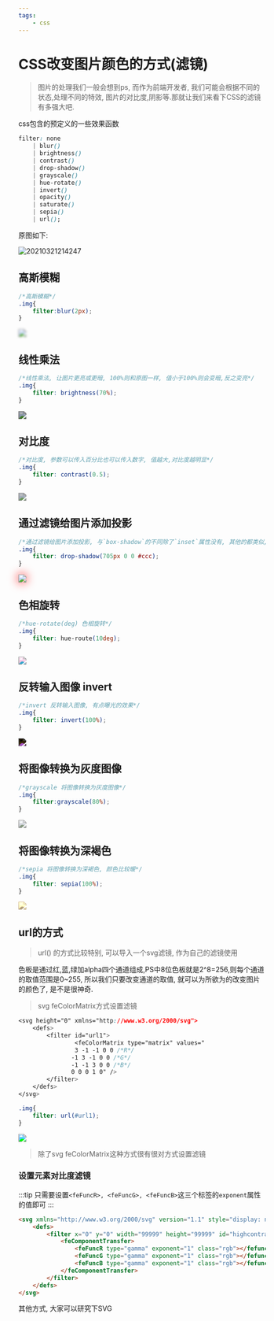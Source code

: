 ```yaml
---
tags:
    - css
---
```

# CSS改变图片颜色的方式(滤镜)

> 图片的处理我们一般会想到ps, 而作为前端开发者, 我们可能会根据不同的状态,处理不同的特效, 图片的对比度,阴影等.那就让我们来看下CSS的滤镜有多强大吧.

<!-- more -->

css包含的预定义的一些效果函数
```css
filter: none        
    | blur() 
    | brightness() 
    | contrast() 
    | drop-shadow() 
    | grayscale() 
    | hue-rotate() 
    | invert() 
    | opacity() 
    | saturate() 
    | sepia() 
    | url();
```

原图如下:

![20210321214247](https://raw.githubusercontent.com/liyajie920112/images/main/blog/20210321214247.png)

<style>
.img1{
    filter: blur(2px);
}
.img2{
    filter: brightness(70%);
}
.img3{
    filter: contrast(0.5);
}
.img4{
    filter: drop-shadow(0 0 10px #f00);
}
.img5{
    filter: hue-rotate(90deg);
}
.img6{
    filter: invert(100%);
}
.img7{
    filter:grayscale(80%);
}
.img8{
    filter: sepia(100%);
}
.img9{
    filter: url(#url1);
}
</style>

## 高斯模糊

```css
/*高斯模糊*/
.img{
    filter:blur(2px);
}
```
<img class="img1" src="https://raw.githubusercontent.com/liyajie920112/images/main/blog/20210321214247.png" />

## 线性乘法

```css
/*线性乘法, 让图片更亮或更暗, 100%则和原图一样, 值小于100%则会变暗,反之变亮*/
.img{
    filter: brightness(70%);
}
```
<img class="img2" src="https://raw.githubusercontent.com/liyajie920112/images/main/blog/20210321214247.png" />

## 对比度

```css
/*对比度, 参数可以传入百分比也可以传入数字, 值越大,对比度越明显*/
.img{
    filter: contrast(0.5);
}
```
<img class="img3" src="https://raw.githubusercontent.com/liyajie920112/images/main/blog/20210321214247.png" />

## 通过滤镜给图片添加投影

```css
/*通过滤镜给图片添加投影, 与`box-shadow`的不同除了`inset`属性没有, 其他的都类似, 我们可以利用投影投影出不同颜色的图片, 透明图片的话会比较明显*/
.img{
    filter: drop-shadow(705px 0 0 #ccc);
}
```
<img class="img4" src="https://raw.githubusercontent.com/liyajie920112/images/main/blog/20210321214247.png" />

## 色相旋转

```css
/*hue-rotate(deg) 色相旋转*/
.img{
    filter: hue-route(10deg);
}
```
<img class="img5" src="https://raw.githubusercontent.com/liyajie920112/images/main/blog/20210321214247.png" />

## 反转输入图像 invert

```css
/*invert 反转输入图像, 有点曝光的效果*/
.img{
    filter: invert(100%);
}
```
<img class="img6" src="https://raw.githubusercontent.com/liyajie920112/images/main/blog/20210321214247.png" />

## 将图像转换为灰度图像

```css
/*grayscale 将图像转换为灰度图像*/
.img{
    filter:grayscale(80%);
}
```
<img class="img7" src="https://raw.githubusercontent.com/liyajie920112/images/main/blog/20210321214247.png" />

## 将图像转换为深褐色

```css
/*sepia 将图像转换为深褐色, 颜色比较暖*/
.img{
    filter: sepia(100%);
}
```

<img class="img8" src="https://raw.githubusercontent.com/liyajie920112/images/main/blog/20210321214247.png" />

## url的方式

> url() 的方式比较特别, 可以导入一个svg滤镜, 作为自己的滤镜使用

色板是通过红,蓝,绿加alpha四个通道组成,PS中8位色板就是2^8=256,则每个通道的取值范围是0~255, 所以我们只要改变通道的取值, 就可以为所欲为的改变图片的颜色了, 是不是很神奇.

> svg feColorMatrix方式设置滤镜

```css
<svg height="0" xmlns="http://www.w3.org/2000/svg">
    <defs>
        <filter id="url1">
                <feColorMatrix type="matrix" values="
                3 -1 -1 0 0 /*R*/
               -1 3 -1 0 0 /*G*/
               -1 -1 3 0 0 /*B*/
               0 0 0 1 0" />
        </filter>
    </defs>
</svg>

.img{
    filter: url(#url1);
}
```
<div>
<svg height="0" xmlns="http://www.w3.org/2000/svg">
    <defs>
        <filter id="url1">
                <feColorMatrix type="matrix" values="
                3 -1 -1 0 0
               -1 3 -1 0 0
               -1 -1 3 0 0
               0 0 0 1 0" />
        </filter>
    </defs>
</svg>
</div>
<img class="img9" src="https://raw.githubusercontent.com/liyajie920112/images/main/blog/20210321214247.png" />

> 除了svg feColorMatrix这种方式很有很对方式设置滤镜

### 设置元素对比度滤镜

:::tip
只需要设置`<feFuncR>, <feFuncG>, <feFuncB>`这三个标签的`exponent`属性的值即可
:::

```html
<svg xmlns="http://www.w3.org/2000/svg" version="1.1" style="display: none;">
    <defs>
        <filter x="0" y="0" width="99999" height="99999" id="highcontrast">
            <feComponentTransfer>
                <feFuncR type="gamma" exponent="1" class="rgb"></fefuncr>
                <feFuncG type="gamma" exponent="1" class="rgb"></fefuncg>
                <feFuncB type="gamma" exponent="1" class="rgb"></fefuncb>
            </feComponentTransfer>
        </filter>
    </defs>
</svg>
```

其他方式, 大家可以研究下SVG

